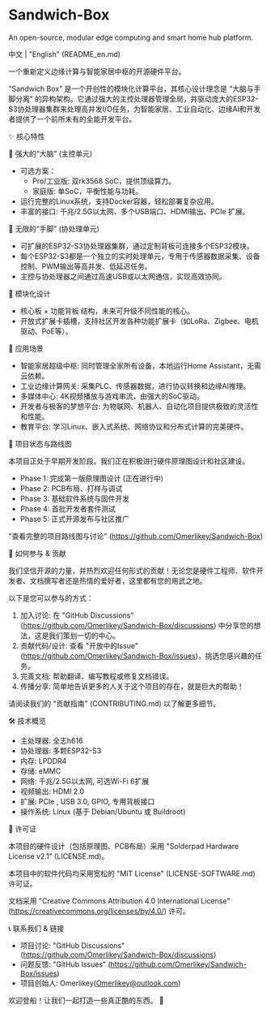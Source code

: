 # Sandwich-Box
An open-source, modular edge computing and smart home hub platform. 

中文 | "English" (README_en.md)

一个重新定义边缘计算与智能家居中枢的开源硬件平台。

"Sandwich Box" 是一个开创性的模块化计算平台，其核心设计理念是 “大脑与手脚分离” 的异构架构。它通过强大的主控处理器管理全局，并驱动庞大的ESP32-S3协处理器集群来处理高并发I/O任务，为智能家居、工业自动化、边缘AI和开发者提供了一个前所未有的全能开发平台。

✨ 核心特性

🧠 强大的“大脑” (主控单元)

* 可选方案：
   * Pro/工业版: 双rk3568 SoC，提供顶级算力。
   * 家庭版: 单SoC，平衡性能与功耗。
* 运行完整的Linux系统，支持Docker容器，轻松部署复杂应用。
* 丰富的接口: 千兆/2.5G以太网、多个USB端口、HDMI输出、PCIe 扩展。

🦾 无限的“手脚” (协处理单元)

* 可扩展的ESP32-S3协处理器集群，通过定制背板可连接多个ESP32模块。
* 每个ESP32-S3都是一个独立的实时处理单元，专用于传感器数据采集、设备控制、PWM输出等高并发、低延迟任务。
* 主控与协处理器之间通过高速USB或以太网通信，实现高效协同。

🧩 模块化设计

* 核心板 + 功能背板 结构，未来可升级不同性能的核心。
* 开放式扩展卡插槽，支持社区开发各种功能扩展卡（如LoRa、Zigbee、电机驱动、PoE等）。

🚀 应用场景

* 智能家居超级中枢: 同时管理全家所有设备，本地运行Home Assistant，无需云依赖。
* 工业边缘计算网关: 采集PLC、传感器数据，进行协议转换和边缘AI推理。
* 多媒体中心: 4K视频播放与游戏串流，由强大的SoC驱动。
* 开发者与极客的梦想平台: 为物联网、机器人、自动化项目提供极致的灵活性和性能。
* 教育平台: 学习Linux、嵌入式系统、网络协议和分布式计算的完美硬件。

📖 项目状态与路线图

本项目正处于早期开发阶段。我们正在积极进行硬件原理图设计和社区建设。

* Phase 1: 完成第一版原理图设计 (正在进行中)
* Phase 2: PCB布局、打样与调试
* Phase 3: 基础软件系统与固件开发
* Phase 4: 首批开发者套件测试
* Phase 5: 正式开源发布与社区推广

"查看完整的项目路线图与讨论" (https://github.com/Omerlikey/Sandwich-Box)

🤝 如何参与 & 贡献

我们坚信开源的力量，并热烈欢迎任何形式的贡献！无论您是硬件工程师、软件开发者、文档撰写者还是热情的爱好者，这里都有您的用武之地。

以下是您可以参与的方式：

1. 加入讨论: 在 "GitHub Discussions" (https://github.com/Omerlikey/Sandwich-Box/discussions) 中分享您的想法，这是我们策划一切的中心。
2. 贡献代码/设计: 查看 "开放中的Issue" (https://github.com/Omerlikey/Sandwich-Box/issues)，挑选您感兴趣的任务。
3. 完善文档: 帮助翻译、编写教程或修复文档错误。
4. 传播分享: 简单地告诉更多的人关于这个项目的存在，就是巨大的帮助！

请阅读我们的 "贡献指南" (CONTRIBUTING.md) 以了解更多细节。

🛠️ 技术概览

* 主处理器:  全志h616
* 协处理器: 多颗ESP32-S3
* 内存: LPDDR4
* 存储: eMMC 
* 网络: 千兆/2.5G以太网, 可选Wi-Fi 6扩展
* 视频输出: HDMI 2.0
* 扩展: PCIe , USB 3.0, GPIO, 专用背板接口
* 操作系统: Linux (基于 Debian/Ubuntu 或 Buildroot)

📜 许可证

本项目的硬件设计（包括原理图、PCB布局）采用 "Solderpad Hardware License v2.1" (LICENSE.md)。

本项目中的软件代码均采用宽松的 "MIT License" (LICENSE-SOFTWARE.md) 许可证。

文档采用 "Creative Commons Attribution 4.0 International License" (https://creativecommons.org/licenses/by/4.0/) 许可。

📞 联系我们 & 链接

* 项目讨论: "GitHub Discussions" (https://github.com/Omerlikey/Sandwich-Box/discussions)
* 问题反馈: "GitHub Issues" (https://github.com/Omerlikey/Sandwich-Box/issues)
* 项目创始人: Omerlikey(Omerlikey@outlook.com)

欢迎登船！让我们一起打造一些真正酷的东西。 🚀
